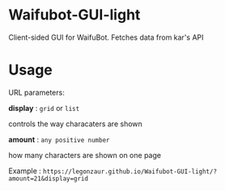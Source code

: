 # Waifubot-GUI-light
Client-sided GUI for WaifuBot. Fetches data from kar's API

# Usage
URL parameters:

**display** : `grid` or `list`

controls the way characaters are shown

**amount** : `any positive number`

how many characters are shown on one page

Example : `https://legonzaur.github.io/Waifubot-GUI-light/?amount=21&display=grid`
